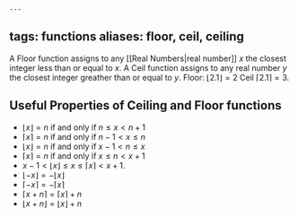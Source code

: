 	---
tags: functions
aliases: floor, ceil, ceiling
---
A Floor function assigns to any [[Real Numbers|real number]] $x$ the closest integer less than or equal to $x$.
A Ceil function assigns to any real number $y$ the closest integer greather than or equal to $y$.
Floor: $\lfloor 2.1 \rfloor = 2$
Ceil $\lceil 2.1 \rceil = 3$.
## Useful Properties of Ceiling and Floor functions
- $\lfloor x\rfloor=n$ if and only if $n \le x \lt n + 1$
- $\lceil x\rceil=n$ if and only if $n - 1\lt x \le n$
- $\lfloor x\rfloor=n$ if and only if $x - 1 \lt n \le x$ 
- $\lceil x\rceil=n$ if and only if $x \le n \lt x + 1$
- $x - 1 \lt \lfloor x \rfloor \le x \le \lceil x \rceil \lt x + 1$.
- $\lfloor - x \rfloor = - \lfloor x\rfloor$   
- $\lceil - x \rceil= - \lceil x\rceil$
- $\lceil x + n \rceil= \lceil x\rceil + n$
- $\lfloor x + n \rfloor = \lfloor x \rfloor + n$